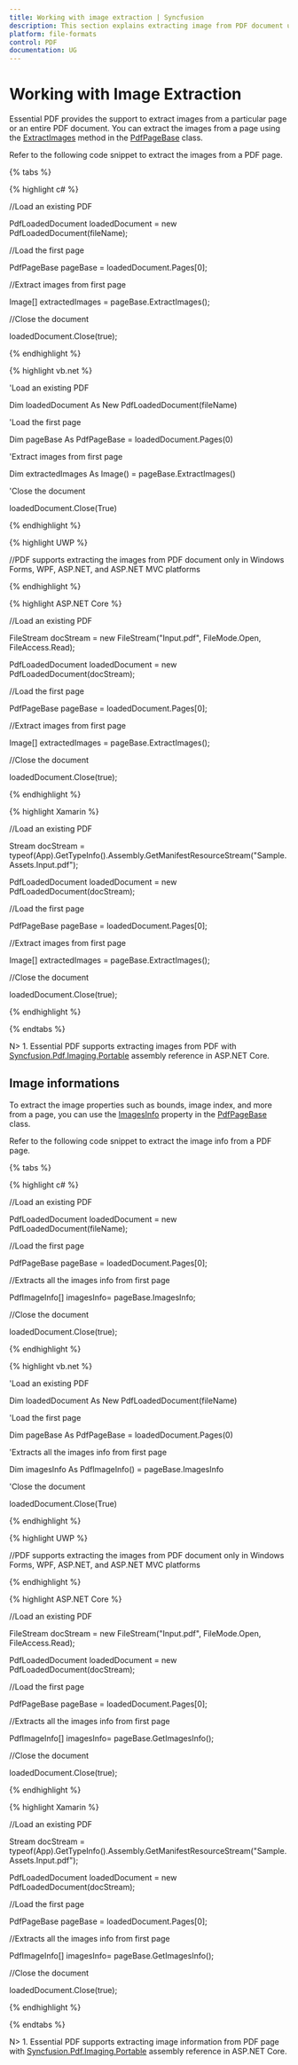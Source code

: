 ```yaml
---
title: Working with image extraction | Syncfusion
description: This section explains extracting image from PDF document using Essential PDF
platform: file-formats
control: PDF
documentation: UG
---
```

# Working with Image Extraction

Essential PDF provides the support to extract images from a particular page or an entire PDF document. You can extract the images from a page using the [ExtractImages](https://help.syncfusion.com/cr/file-formats/Syncfusion.Pdf.Base~Syncfusion.Pdf.PdfPageBase~ExtractImages().html) method in the [PdfPageBase](https://help.syncfusion.com/cr/file-formats/Syncfusion.Pdf.Base~Syncfusion.Pdf.PdfPageBase.html) class.

Refer to the following code snippet to extract the images from a PDF page.

{% tabs %}  

{% highlight c# %}


//Load an existing PDF

PdfLoadedDocument loadedDocument = new PdfLoadedDocument(fileName);

//Load the first page

PdfPageBase pageBase = loadedDocument.Pages[0];

//Extract images from first page

Image[] extractedImages = pageBase.ExtractImages();

//Close the document

loadedDocument.Close(true);





{% endhighlight %}

{% highlight vb.net %}


'Load an existing PDF

Dim loadedDocument As New PdfLoadedDocument(fileName)

'Load the first page

Dim pageBase As PdfPageBase = loadedDocument.Pages(0)

'Extract images from first page

Dim extractedImages As Image() = pageBase.ExtractImages()

'Close the document

loadedDocument.Close(True)





{% endhighlight %}

{% highlight UWP %}

//PDF supports extracting the images from PDF document only in Windows Forms, WPF, ASP.NET, and ASP.NET MVC platforms

{% endhighlight %}

{% highlight ASP.NET Core %}


//Load an existing PDF

FileStream docStream = new FileStream("Input.pdf", FileMode.Open, FileAccess.Read);

PdfLoadedDocument loadedDocument = new PdfLoadedDocument(docStream);

//Load the first page

PdfPageBase pageBase = loadedDocument.Pages[0];

//Extract images from first page

Image[] extractedImages = pageBase.ExtractImages();

//Close the document

loadedDocument.Close(true);





{% endhighlight %}

{% highlight Xamarin %}


//Load an existing PDF

Stream docStream = typeof(App).GetTypeInfo().Assembly.GetManifestResourceStream("Sample.Assets.Input.pdf");

PdfLoadedDocument loadedDocument = new PdfLoadedDocument(docStream);

//Load the first page

PdfPageBase pageBase = loadedDocument.Pages[0];

//Extract images from first page

Image[] extractedImages = pageBase.ExtractImages();

//Close the document

loadedDocument.Close(true);





{% endhighlight %}

{% endtabs %}  

N> 1. Essential PDF supports extracting images from PDF with [Syncfusion.Pdf.Imaging.Portable](https://www.nuget.org/packages/Syncfusion.Pdf.Imaging.Net.Core) assembly reference in ASP.NET Core.


## Image informations

To extract the image properties such as bounds, image index, and more from a page, you can use the [ImagesInfo](https://help.syncfusion.com/cr/file-formats/Syncfusion.Pdf.Base~Syncfusion.Pdf.PdfPageBase~ImagesInfo.html) property in the [PdfPageBase](https://help.syncfusion.com/cr/file-formats/Syncfusion.Pdf.Base~Syncfusion.Pdf.PdfPageBase.html) class.

Refer to the following code snippet to extract the image info from a PDF page.

{% tabs %}  

{% highlight c# %}


//Load an existing PDF

PdfLoadedDocument loadedDocument = new PdfLoadedDocument(fileName);

//Load the first page

PdfPageBase pageBase = loadedDocument.Pages[0];

//Extracts all the images info from first page

PdfImageInfo[] imagesInfo= pageBase.ImagesInfo;

//Close the document

loadedDocument.Close(true);



{% endhighlight %}

{% highlight vb.net %}


'Load an existing PDF

Dim loadedDocument As New PdfLoadedDocument(fileName)

'Load the first page

Dim pageBase As PdfPageBase = loadedDocument.Pages(0)

'Extracts all the images info from first page

Dim imagesInfo As PdfImageInfo() = pageBase.ImagesInfo

'Close the document

loadedDocument.Close(True)



{% endhighlight %}

{% highlight UWP %}

//PDF supports extracting the images from PDF document only in Windows Forms, WPF, ASP.NET, and ASP.NET MVC platforms

{% endhighlight %}

{% highlight ASP.NET Core %}


//Load an existing PDF

FileStream docStream = new FileStream("Input.pdf", FileMode.Open, FileAccess.Read);

PdfLoadedDocument loadedDocument = new PdfLoadedDocument(docStream);

//Load the first page

PdfPageBase pageBase = loadedDocument.Pages[0];

//Extracts all the images info from first page

PdfImageInfo[] imagesInfo= pageBase.GetImagesInfo();

//Close the document

loadedDocument.Close(true);



{% endhighlight %}

{% highlight Xamarin %}


//Load an existing PDF

Stream docStream = typeof(App).GetTypeInfo().Assembly.GetManifestResourceStream("Sample.Assets.Input.pdf");

PdfLoadedDocument loadedDocument = new PdfLoadedDocument(docStream);

//Load the first page

PdfPageBase pageBase = loadedDocument.Pages[0];

//Extracts all the images info from first page

PdfImageInfo[] imagesInfo= pageBase.GetImagesInfo();

//Close the document

loadedDocument.Close(true);



{% endhighlight %}

{% endtabs %}

N> 1. Essential PDF supports extracting image information from PDF page with [Syncfusion.Pdf.Imaging.Portable](https://www.nuget.org/packages/Syncfusion.Pdf.Imaging.Net.Core) assembly reference in ASP.NET Core.